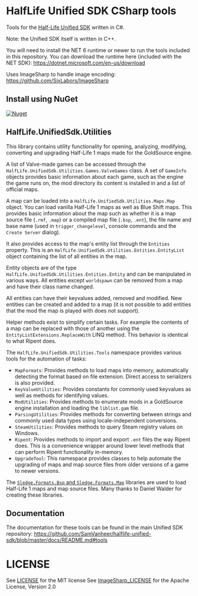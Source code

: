 # HalfLife Unified SDK CSharp tools

Tools for the [Half-Life Unified SDK](https://github.com/SamVanheer/halflife-unified-sdk) written in C#.

Note: the Unified SDK itself is written in C++.

You will need to install the NET 6 runtime or newer to run the tools included in this repository.
You can download the runtime here (included with the NET SDK): https://dotnet.microsoft.com/en-us/download

Uses ImageSharp to handle image encoding: https://github.com/SixLabors/ImageSharp

## Install using NuGet

[![Nuget](https://img.shields.io/nuget/v/HalfLife.UnifiedSdk.Utilities?color=fcba03&label=HalfLife.UnifiedSdk.Utilities&logo=nuget)](https://www.nuget.org/packages/HalfLife.UnifiedSdk.Utilities/)

## HalfLife.UnifiedSdk.Utilities

This library contains utility functionality for opening, analyzing, modifying, converting and upgrading Half-Life 1 maps made for the GoldSource engine.

A list of Valve-made games can be accessed through the `HalfLife.UnifiedSdk.Utilities.Games.ValveGames` class.
A set of `GameInfo` objects provides basic information about each game, such as the engine the game runs on, the mod directory its content is installed in and a list of official maps.

A map can be loaded into a `HalfLife.UnifiedSdk.Utilities.Maps.Map` object. You can load vanilla Half-Life 1 maps as well as Blue Shift maps. This provides basic information about the map such as whether it is a map source file (`.rmf`, `.map`) or a compiled map file (`.bsp`, `.ent`), the file name and base name (used in `trigger_changelevel`, console commands and the `Create Server` dialog).

It also provides access to the map's entity list through the `Entities` property. This is an `HalfLife.UnifiedSdk.Utilities.Entities.EntityList` object containing the list of all entities in the map. 

Entity objects are of the type `HalfLife.UnifiedSdk.Utilities.Entities.Entity` and can be manipulated in various ways. All entities except `worldspawn` can be removed from a map and have their class name changed.

All entities can have their keyvalues added, removed and modified. New entities can be created and added to a map (it is not possible to add entities that the mod the map is played with does not support).

Helper methods exist to simplify certain tasks. For example the contents of a map can be replaced with those of another using the `EntityListExtensions.ReplaceWith` LINQ method. This behavior is identical to what Ripent does.

The `HalfLife.UnifiedSdk.Utilities.Tools` namespace provides various tools for the automation of tasks:
* `MapFormats`: Provides methods to load maps into memory, automatically detecting the format based on file extension. Direct access to serializers is also provided.
* `KeyValueUtilities`: Provides constants for commonly used keyvalues as well as methods for identifying values.
* `ModUtilities`: Provides methods to enumerate mods in a GoldSource engine installation and loading the `liblist.gam` file.
* `ParsingUtilities`: Provides methods for converting between strings and commonly used data types using locale-independent conversions.
* `SteamUtilities`: Provides methods to query Steam registry values on Windows.
* `Ripent`: Provides methods to import and export `.ent` files the way Ripent does. This is a convenience wrapper around lower level methods that can perform Ripent functionality in-memory.
* `UpgradeTool`: This namespace provides classes to help automate the upgrading of maps and map source files from older versions of a game to newer versions.

The [`Sledge.Formats.Bsp` and `Sledge.Formats.Map`](https://github.com/LogicAndTrick/sledge-formats) libraries are used to load Half-Life 1 maps and map source files. Many thanks to Daniel Walder for creating these libraries.

## Documentation

The documentation for these tools can be found in the main Unified SDK repository: https://github.com/SamVanheer/halflife-unified-sdk/blob/master/docs/README.md#tools

# LICENSE

See [LICENSE](/LICENSE) for the MIT license
See [ImageSharp_LICENSE](/ImageSharp_LICENSE) for the Apache License, Version 2.0
